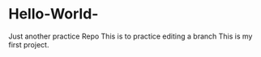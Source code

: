 # Hello-World-
Just another practice Repo
This is to practice editing a branch 
This is my first project.

